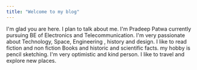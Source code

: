 ```yaml
---
title: "Welcome to my blog"
---
```


I'm glad you are here. I plan to talk about me. I'm Pradeep Patwa currently pursuing BE of Electronics and Telecommunication. I'm very passionate about Technology, Space, Engineering , history and design. I like to read fiction and non fiction Books and historic and scientific facts. my hobby is pencil sketching. I'm very optimistic and kind person. I like to travel and explore new places.
